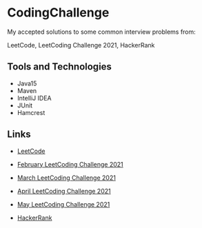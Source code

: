 # CodingChallenge

My accepted solutions to some common interview problems from:

LeetCode, LeetCoding Challenge 2021, HackerRank


## Tools and Technologies

- Java15
- Maven
- IntelliJ IDEA
- JUnit
- Hamcrest

## Links


- [LeetCode](src/main/java/leetCode)

- [February LeetCoding Challenge 2021](https://github.com/Almielka/CodingChallenge/tree/master/src/main/java/leetCodingChallenge/year2021/m02february)

- [March LeetCoding Challenge 2021](https://github.com/Almielka/CodingChallenge/tree/master/src/main/java/leetCodingChallenge/year2021/m03march)

- [April LeetCoding Challenge 2021](https://github.com/Almielka/CodingChallenge/tree/AprilWeek5/src/main/java/leetCodingChallenge/year2021/m04april)

- [May LeetCoding Challenge 2021](https://github.com/Almielka/CodingChallenge/tree/MayWeek5/src/main/java/leetCodingChallenge/year2021/m05may)

- [HackerRank](https://github.com/Almielka/CodingChallenge/tree/HackerRank/src/main/java/hackerRank)
